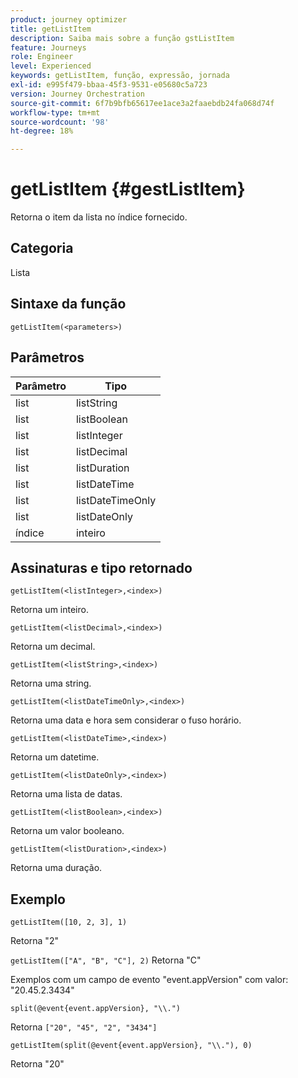 ```yaml
---
product: journey optimizer
title: getListItem
description: Saiba mais sobre a função gstListItem
feature: Journeys
role: Engineer
level: Experienced
keywords: getListItem, função, expressão, jornada
exl-id: e995f479-bbaa-45f3-9531-e05680c5a723
version: Journey Orchestration
source-git-commit: 6f7b9bfb65617ee1ace3a2faaebdb24fa068d74f
workflow-type: tm+mt
source-wordcount: '98'
ht-degree: 18%

---
```


# getListItem {#gestListItem}

Retorna o item da lista no índice fornecido.

## Categoria

Lista

## Sintaxe da função

`getListItem(<parameters>)`

## Parâmetros

| Parâmetro | Tipo |
|-----------|------------------|
| list | listString |
| list | listBoolean |
| list | listInteger |
| list | listDecimal |
| list | listDuration |
| list | listDateTime |
| list | listDateTimeOnly |
| list | listDateOnly |
| índice | inteiro |

## Assinaturas e tipo retornado

`getListItem(<listInteger>,<index>)`

Retorna um inteiro.

`getListItem(<listDecimal>,<index>)`

Retorna um decimal.

`getListItem(<listString>,<index>)`

Retorna uma string.

`getListItem(<listDateTimeOnly>,<index>)`

Retorna uma data e hora sem considerar o fuso horário.

`getListItem(<listDateTime>,<index>)`

Retorna um datetime.

`getListItem(<listDateOnly>,<index>)`

Retorna uma lista de datas.

`getListItem(<listBoolean>,<index>)`

Retorna um valor booleano.

`getListItem(<listDuration>,<index>)`

Retorna uma duração.

## Exemplo

`getListItem([10, 2, 3], 1)`

Retorna &quot;2&quot;

`getListItem(["A", "B", "C"], 2)`
Retorna &quot;C&quot;

Exemplos com um campo de evento &quot;event.appVersion&quot; com valor: &quot;20.45.2.3434&quot;

`split(@event{event.appVersion}, "\\.")`

Retorna `["20", "45", "2", "3434"]`

`getListItem(split(@event{event.appVersion}, "\\."), 0)`

Retorna &quot;20&quot;
